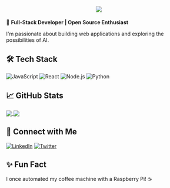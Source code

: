 <h1 align="center">
  <img src="https://readme-typing-svg.demolab.com?font=Fira+Code&pause=1000&width=435&lines=Hi+there,+I'm+97vack!+👋&center=true&size=27" >
</h1>


🎯 **Full-Stack Developer | Open Source Enthusiast**

I'm passionate about building web applications and exploring the possibilities of AI.

## 🛠️ Tech Stack

![JavaScript](https://img.shields.io/badge/JavaScript-F7DF1E?style=for-the-badge&logo=javascript&logoColor=black)
![React](https://img.shields.io/badge/React-20232A?style=for-the-badge&logo=react&logoColor=61DAFB)
![Node.js](https://img.shields.io/badge/Node.js-339933?style=for-the-badge&logo=nodedotjs&logoColor=white)
![Python](https://img.shields.io/badge/Python-3776AB?style=for-the-badge&logo=python&logoColor=white)

## 📈 GitHub Stats

<a href="#">
  <img align="center" src="https://github-readme-stats.vercel.app/api?username=97vack&show_icons=true&theme=radical" />
</a>
<a href="#">
  <img align="center" src="https://github-readme-stats.vercel.app/api/top-langs/?username=97vack&layout=compact" />
</a>

## 🔗 Connect with Me

[![LinkedIn](https://img.shields.io/badge/LinkedIn-0077B5?style=for-the-badge&logo=linkedin&logoColor=white)](你的LinkedIn链接)
[![Twitter](https://img.shields.io/badge/Twitter-1DA1F2?style=for-the-badge&logo=twitter&logoColor=white)](你的Twitter链接)

## ✨ Fun Fact

I once automated my coffee machine with a Raspberry Pi! ☕
